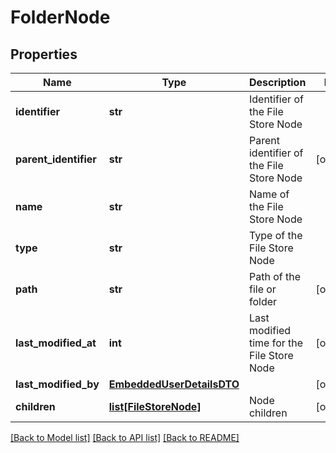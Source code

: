 # FolderNode

## Properties
Name | Type | Description | Notes
------------ | ------------- | ------------- | -------------
**identifier** | **str** | Identifier of the File Store Node | 
**parent_identifier** | **str** | Parent identifier of the File Store Node | [optional] 
**name** | **str** | Name of the File Store Node | 
**type** | **str** | Type of the File Store Node | 
**path** | **str** | Path of the file or folder | [optional] 
**last_modified_at** | **int** | Last modified time for the File Store Node | [optional] 
**last_modified_by** | [**EmbeddedUserDetailsDTO**](EmbeddedUserDetailsDTO.md) |  | [optional] 
**children** | [**list[FileStoreNode]**](FileStoreNode.md) | Node children | [optional] 

[[Back to Model list]](../README.md#documentation-for-models) [[Back to API list]](../README.md#documentation-for-api-endpoints) [[Back to README]](../README.md)

